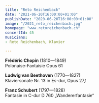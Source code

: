 ```yaml
---
title: "Reto Reichenbach"
date: "2021-06-20T16:00:00+01:00"
publishDate: "2020-06-20T16:00:00+01:00"
image: "/2021_reto_reichenbach.jpg"
homepage: "www.retoreichenbach.ch"
concertId: 45
musicians:
- Reto Reichenbach, Klavier

---
```


__Frédéric Chopin__ (1810—1849)   
Polonaise-Fantaisie Opus 61

__Ludwig van Beethoven__ (1770—1827)  
Klaviersonate Nr. 13 in Es-dur, Opus 27,1

__Franz Schubert__ (1797—1828)  
Fantasie in C-dur D 760 „Wandererfantasie“
